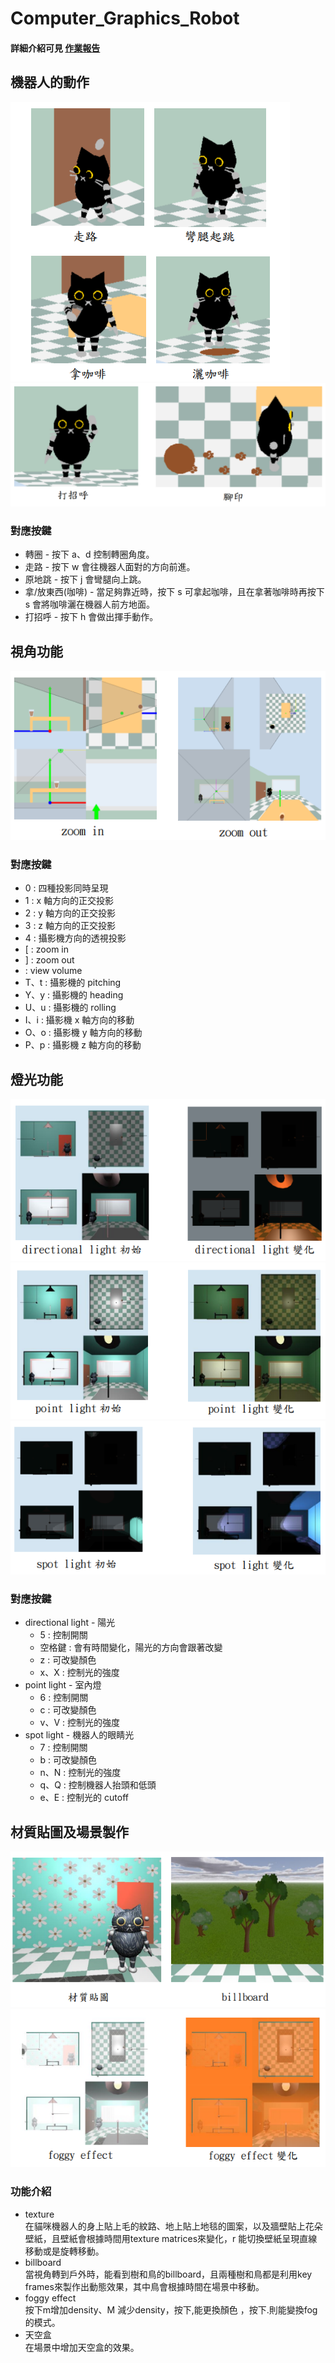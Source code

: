 # Computer_Graphics_Robot
#### 詳細介紹可見 [作業報告](作業報告)
## 機器人的動作
![alt 機器人動作](./fig/機器人1.png)
![alt 機器人動作2](./fig/機器人1_2.png)
### 對應按鍵
* 轉圈 - 按下 a、d 控制轉圈角度。
* 走路 - 按下 w 會往機器人面對的方向前進。
* 原地跳 - 按下 j 會彎腿向上跳。
* 拿/放東西(咖啡) - 當足夠靠近時，按下 s 可拿起咖啡，且在拿著咖啡時再按下 s 會將咖啡灑在機器人前方地面。
* 打招呼 - 按下 h 會做出揮手動作。
  
## 視角功能
![alt 視角轉換](./fig/機器人2_1.png)
### 對應按鍵
* 0 : 四種投影同時呈現
* 1 : x 軸方向的正交投影
* 2 : y 軸方向的正交投影
* 3 : z 軸方向的正交投影
* 4 : 攝影機方向的透視投影
* [ : zoom in 
* ] : zoom out
* \: view volume
* T、t : 攝影機的 pitching
* Y、y : 攝影機的 heading
* U、u : 攝影機的 rolling
* I、i : 攝影機 x 軸方向的移動
* O、o : 攝影機 y 軸方向的移動
* P、p : 攝影機 z 軸方向的移動

## 燈光功能
![alt directional light](./fig/機器人3_1.png)
![alt point light](./fig/機器人3_2.png)
![alt spot light](./fig/機器人3_3.png)

### 對應按鍵
* directional light - 陽光
  * 5 : 控制開關
  * 空格鍵 : 會有時間變化，陽光的方向會跟著改變
  * z : 可改變顏色
  * x、X : 控制光的強度 
* point light - 室內燈
  * 6 : 控制開關
  * c : 可改變顏色
  * v、V : 控制光的強度
* spot light - 機器人的眼睛光
  * 7 : 控制開關
  * b : 可改變顏色
  * n、N : 控制光的強度
  * q、Q : 控制機器人抬頭和低頭
  * e、E : 控制光的 cutoff

## 材質貼圖及場景製作
![alt 材質貼圖及場景](./fig/機器人4_1.png)
![alt foggy effect](./fig/機器人4_2.png)
### 功能介紹
* texture <br>
    在貓咪機器人的身上貼上毛的紋路、地上貼上地毯的圖案，以及牆壁貼上花朵壁紙，且壁紙會根據時間用texture matrices來變化，r 能切換壁紙呈現直線移動或是旋轉移動。
* billboard <br>
    當視角轉到戶外時，能看到樹和鳥的billboard，且兩種樹和鳥都是利用key frames來製作出動態效果，其中鳥會根據時間在場景中移動。
* foggy effect <br>
    按下m增加density、M 減少density，按下,能更換顏色 ，按下.則能變換fog的模式。
* 天空盒 <br>
    在場景中增加天空盒的效果。

